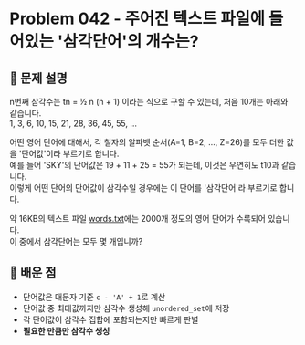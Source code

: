 # Problem 042 - 주어진 텍스트 파일에 들어있는 '삼각단어'의 개수는? 
 
## 📝 문제 설명  
n번째 삼각수는 tn = ½ n (n + 1) 이라는 식으로 구할 수 있는데, 처음 10개는 아래와 같습니다.  
1, 3, 6, 10, 15, 21, 28, 36, 45, 55, ...  
  
어떤 영어 단어에 대해서, 각 철자의 알파벳 순서(A=1, B=2, ..., Z=26)를 모두 더한 값을 '단어값'이라 부르기로 합니다.  
예를 들어 'SKY'의 단어값은 19 + 11 + 25 = 55가 되는데, 이것은 우연히도 t10과 같습니다.  
이렇게 어떤 단어의 단어값이 삼각수일 경우에는 이 단어를 '삼각단어'라 부르기로 합니다.  
  
약 16KB의 텍스트 파일 [words.txt](https://euler.synap.co.kr/files/words.txt)에는 2000개 정도의 영어 단어가 수록되어 있습니다.  
이 중에서 삼각단어는 모두 몇 개입니까?

## 🧠 배운 점
- 단어값은 대문자 기준 `c - 'A' + 1`로 계산
- 단어값 중 최대값까지만 삼각수 생성해 `unordered_set`에 저장
- 각 단어값이 삼각수 집합에 포함되는지만 빠르게 판별
- **필요한 만큼만 삼각수 생성**
